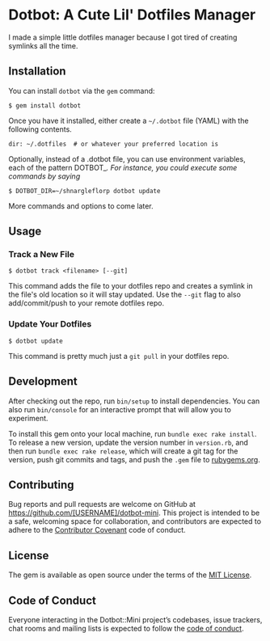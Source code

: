 # Dotbot: A Cute Lil' Dotfiles Manager

I made a simple little dotfiles manager because I got tired of creating symlinks all the time.

## Installation

You can install `dotbot` via the `gem` command:

    $ gem install dotbot

Once you have it installed, either create a `~/.dotbot` file (YAML) with the following contents.

```
dir: ~/.dotfiles  # or whatever your preferred location is
```

Optionally, instead of a .dotbot file, you can use environment variables, each of the pattern DOTBOT_<var>.  For instance, you could execute some commands by saying

    $ DOTBOT_DIR=~/shnargleflorp dotbot update

More commands and options to come later.

## Usage

### Track a New File

    $ dotbot track <filename> [--git]

This command adds the file to your dotfiles repo and creates a symlink in the file's old location so it will stay updated.  Use the `--git` flag to also add/commit/push to your remote dotfiles repo.

### Update Your Dotfiles

    $ dotbot update

This command is pretty much just a `git pull` in your dotfiles repo.

## Development

After checking out the repo, run `bin/setup` to install dependencies. You can also run `bin/console` for an interactive prompt that will allow you to experiment.

To install this gem onto your local machine, run `bundle exec rake install`. To release a new version, update the version number in `version.rb`, and then run `bundle exec rake release`, which will create a git tag for the version, push git commits and tags, and push the `.gem` file to [rubygems.org](https://rubygems.org).

## Contributing

Bug reports and pull requests are welcome on GitHub at https://github.com/[USERNAME]/dotbot-mini. This project is intended to be a safe, welcoming space for collaboration, and contributors are expected to adhere to the [Contributor Covenant](http://contributor-covenant.org) code of conduct.

## License

The gem is available as open source under the terms of the [MIT License](https://opensource.org/licenses/MIT).

## Code of Conduct

Everyone interacting in the Dotbot::Mini project’s codebases, issue trackers, chat rooms and mailing lists is expected to follow the [code of conduct](https://github.com/rpalo/dotbot/blob/master/CODE_OF_CONDUCT.md).
